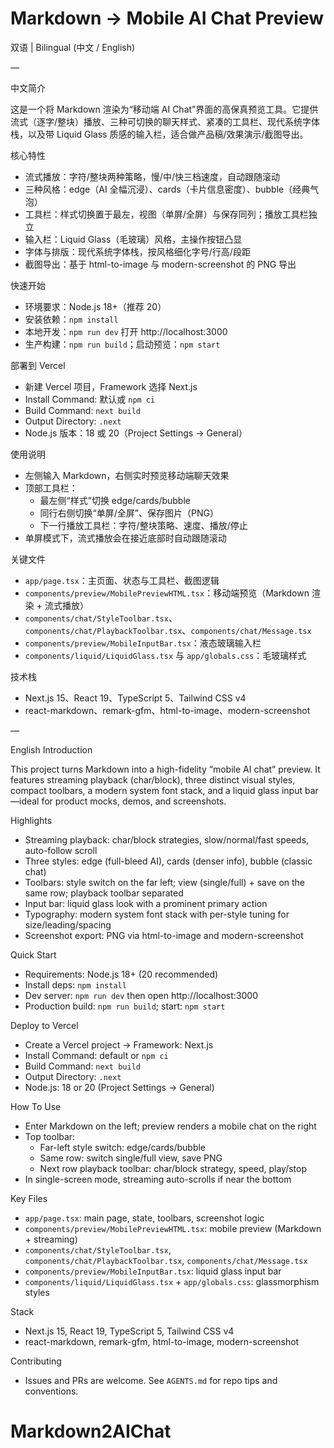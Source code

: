 # Markdown → Mobile AI Chat Preview

双语 | Bilingual (中文 / English)

—

中文简介

这是一个将 Markdown 渲染为“移动端 AI Chat”界面的高保真预览工具。它提供流式（逐字/整块）播放、三种可切换的聊天样式、紧凑的工具栏、现代系统字体栈，以及带 Liquid Glass 质感的输入栏，适合做产品稿/效果演示/截图导出。

核心特性

- 流式播放：字符/整块两种策略，慢/中/快三档速度，自动跟随滚动
- 三种风格：edge（AI 全幅沉浸）、cards（卡片信息密度）、bubble（经典气泡）
- 工具栏：样式切换置于最左，视图（单屏/全屏）与保存同列；播放工具栏独立
- 输入栏：Liquid Glass（毛玻璃）风格，主操作按钮凸显
- 字体与排版：现代系统字体栈，按风格细化字号/行高/段距
- 截图导出：基于 html-to-image 与 modern-screenshot 的 PNG 导出

快速开始

- 环境要求：Node.js 18+（推荐 20）
- 安装依赖：`npm install`
- 本地开发：`npm run dev` 打开 http://localhost:3000
- 生产构建：`npm run build`；启动预览：`npm start`

部署到 Vercel

- 新建 Vercel 项目，Framework 选择 Next.js
- Install Command: 默认或 `npm ci`
- Build Command: `next build`
- Output Directory: `.next`
- Node.js 版本：18 或 20（Project Settings → General）

使用说明

- 左侧输入 Markdown，右侧实时预览移动端聊天效果
- 顶部工具栏：
  - 最左侧“样式”切换 edge/cards/bubble
  - 同行右侧切换“单屏/全屏”、保存图片（PNG）
  - 下一行播放工具栏：字符/整块策略、速度、播放/停止
- 单屏模式下，流式播放会在接近底部时自动跟随滚动

关键文件

- `app/page.tsx`：主页面、状态与工具栏、截图逻辑
- `components/preview/MobilePreviewHTML.tsx`：移动端预览（Markdown 渲染 + 流式播放）
- `components/chat/StyleToolbar.tsx`、`components/chat/PlaybackToolbar.tsx`、`components/chat/Message.tsx`
- `components/preview/MobileInputBar.tsx`：液态玻璃输入栏
- `components/liquid/LiquidGlass.tsx` 与 `app/globals.css`：毛玻璃样式

技术栈

- Next.js 15、React 19、TypeScript 5、Tailwind CSS v4
- react-markdown、remark-gfm、html-to-image、modern-screenshot

—

English Introduction

This project turns Markdown into a high-fidelity “mobile AI chat” preview. It features streaming playback (char/block), three distinct visual styles, compact toolbars, a modern system font stack, and a liquid glass input bar—ideal for product mocks, demos, and screenshots.

Highlights

- Streaming playback: char/block strategies, slow/normal/fast speeds, auto-follow scroll
- Three styles: edge (full-bleed AI), cards (denser info), bubble (classic chat)
- Toolbars: style switch on the far left; view (single/full) + save on the same row; playback toolbar separated
- Input bar: liquid glass look with a prominent primary action
- Typography: modern system font stack with per-style tuning for size/leading/spacing
- Screenshot export: PNG via html-to-image and modern-screenshot

Quick Start

- Requirements: Node.js 18+ (20 recommended)
- Install deps: `npm install`
- Dev server: `npm run dev` then open http://localhost:3000
- Production build: `npm run build`; start: `npm start`

Deploy to Vercel

- Create a Vercel project → Framework: Next.js
- Install Command: default or `npm ci`
- Build Command: `next build`
- Output Directory: `.next`
- Node.js: 18 or 20 (Project Settings → General)

How To Use

- Enter Markdown on the left; preview renders a mobile chat on the right
- Top toolbar:
  - Far-left style switch: edge/cards/bubble
  - Same row: switch single/full view, save PNG
  - Next row playback toolbar: char/block strategy, speed, play/stop
- In single-screen mode, streaming auto-scrolls if near the bottom

Key Files

- `app/page.tsx`: main page, state, toolbars, screenshot logic
- `components/preview/MobilePreviewHTML.tsx`: mobile preview (Markdown + streaming)
- `components/chat/StyleToolbar.tsx`, `components/chat/PlaybackToolbar.tsx`, `components/chat/Message.tsx`
- `components/preview/MobileInputBar.tsx`: liquid glass input bar
- `components/liquid/LiquidGlass.tsx` + `app/globals.css`: glassmorphism styles

Stack

- Next.js 15, React 19, TypeScript 5, Tailwind CSS v4
- react-markdown, remark-gfm, html-to-image, modern-screenshot

Contributing

- Issues and PRs are welcome. See `AGENTS.md` for repo tips and conventions.
# Markdown2AIChat
